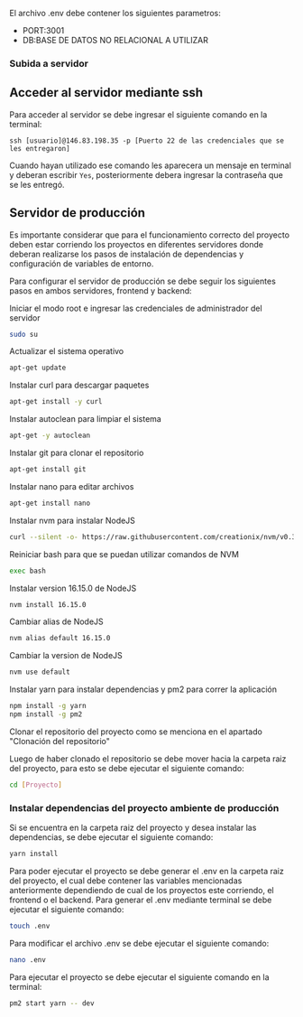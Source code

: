 El archivo .env debe contener los siguientes parametros:

- PORT:3001
- DB:BASE DE DATOS NO RELACIONAL A UTILIZAR


### Subida a servidor

## **Acceder al servidor mediante ssh**
Para acceder al servidor se debe ingresar el siguiente comando en la terminal:
```
ssh [usuario]@146.83.198.35 -p [Puerto 22 de las credenciales que se les entregaron]
```

Cuando hayan utilizado ese comando les aparecera un mensaje en terminal y deberan escribir ``Yes``, posteriormente debera ingresar la contraseña que se les entregó.

## **Servidor de producción**
Es importante considerar que para el funcionamiento correcto del proyecto deben estar corriendo los proyectos en diferentes servidores donde deberan realizarse los pasos de instalación de dependencias y configuración de variables de entorno.

Para configurar el servidor de producción se debe seguir los siguientes pasos en ambos servidores, frontend y backend:


Iniciar el modo root e ingresar las credenciales de administrador del servidor
```bash
sudo su
```

Actualizar el sistema operativo
```bash
apt-get update
```

Instalar curl para descargar paquetes
```bash
apt-get install -y curl
```

Instalar autoclean para limpiar el sistema
```bash
apt-get -y autoclean
```

Instalar git para clonar el repositorio
```bash
apt-get install git
```

Instalar nano para editar archivos
```bash
apt-get install nano
```

Instalar nvm para instalar NodeJS
```bash
curl --silent -o- https://raw.githubusercontent.com/creationix/nvm/v0.31.2/install.sh | bash
```
Reiniciar bash para que se puedan utilizar comandos de NVM

```bash
exec bash
```

Instalar version 16.15.0 de NodeJS
```bash
nvm install 16.15.0
```
Cambiar alias de NodeJS
```bash
nvm alias default 16.15.0
```
Cambiar la version de NodeJS
```bash
nvm use default
```

Instalar yarn para instalar dependencias y pm2 para correr la aplicación
```bash
npm install -g yarn
npm install -g pm2
```

Clonar el repositorio del proyecto como se menciona en el apartado "Clonación del repositorio"


Luego de haber clonado el repositorio se debe mover hacia la carpeta raiz del proyecto, para esto se debe ejecutar el siguiente comando:

```bash
cd [Proyecto]
```

### **Instalar dependencias del proyecto ambiente de producción**

Si se encuentra en la carpeta raiz del proyecto y desea instalar las dependencias, se debe ejecutar el siguiente comando:

```bash
yarn install
```

Para poder ejecutar el proyecto se debe generar el .env en la carpeta raiz del proyecto, el cual debe contener las variables mencionadas anteriormente dependiendo de cual de los proyectos este corriendo, el frontend o el backend. Para generar el .env mediante terminal se debe ejecutar el siguiente comando:

```bash
touch .env
```

Para modificar el archivo .env se debe ejecutar el siguiente comando:

```bash
nano .env
```

Para ejecutar el proyecto se debe ejecutar el siguiente comando en la terminal:

```bash
pm2 start yarn -- dev
```

